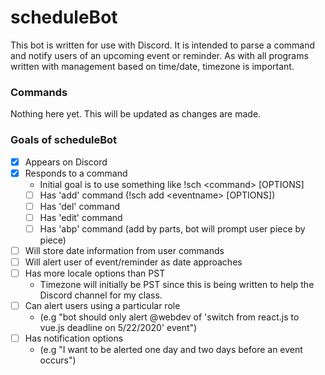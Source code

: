 # scheduleBot
This bot is written for use with Discord. It is intended to parse a command and notify users of an upcoming event or reminder. As with all programs written with management based on time/date, timezone is important.

### Commands
Nothing here yet. This will be updated as changes are made.

### Goals of scheduleBot
  - [X] Appears on Discord
  - [X] Responds to a command
    - Initial goal is to use something like !sch \<command\> [OPTIONS]
    - [ ] Has 'add' command (!sch add \<eventname\> [OPTIONS])
    - [ ] Has 'del' command
    - [ ] Has 'edit' command
    - [ ] Has 'abp' command (add by parts, bot will prompt user piece by piece)
  - [ ] Will store date information from user commands
  - [ ] Will alert user of event/reminder as date approaches
  - [ ] Has more locale options than PST
    - Timezone will initially be PST since this is being written to help the Discord channel for my class.
  - [ ] Can alert users using a particular role 
    - (e.g "bot should only alert @webdev of 'switch from react.js to vue.js deadline on 5/22/2020' event")
  - [ ] Has notification options 
    - (e.g "I want to be alerted one day and two days before an event occurs")
